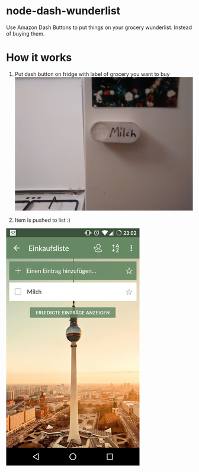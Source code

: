 # node-dash-wunderlist
Use Amazon Dash Buttons to put things on your grocery wunderlist. Instead of buying them.

# How it works
1. Put dash button on fridge with label of grocery you want to buy
![Button Fridge](https://raw.githubusercontent.com/zpfvo/node-dash-wunderlist/master/doc/button_fridge.jpg)

2. Item is pushed to list :)

![Wunderlist screenshot](https://raw.githubusercontent.com/zpfvo/node-dash-wunderlist/master/doc/wunderlist_screenshot.png)
